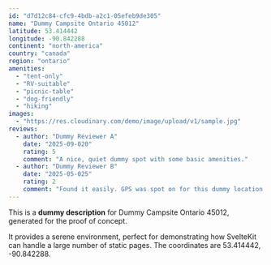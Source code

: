 ```yaml
---
id: "d7d12c84-cfc9-4bdb-a2c1-05efeb9de305"
name: "Dummy Campsite Ontario 45012"
latitude: 53.414442
longitude: -90.842288
continent: "north-america"
country: "canada"
region: "ontario"
amenities:
  - "tent-only"
  - "RV-suitable"
  - "picnic-table"
  - "dog-friendly"
  - "hiking"
images:
  - "https://res.cloudinary.com/demo/image/upload/v1/sample.jpg"
reviews:
  - author: "Dummy Reviewer A"
    date: "2025-09-020"
    rating: 5
    comment: "A nice, quiet dummy spot with some basic amenities."
  - author: "Dummy Reviewer B"
    date: "2025-05-025"
    rating: 2
    comment: "Found it easily. GPS was spot on for this dummy location."
---
```


This is a **dummy description** for Dummy Campsite Ontario 45012, generated for the proof of concept.

It provides a serene environment, perfect for demonstrating how SvelteKit can handle a large number of static pages. The coordinates are 53.414442, -90.842288.
